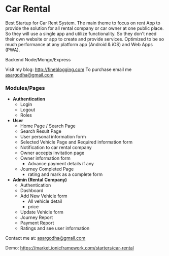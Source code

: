 # Car Rental

Best Startup for Car Rent System. The main theme to focus on rent App to provide the solution for all rental company or car owner at one public place. So they will use a single app and utilize functionality. So they don't need their own website or app to create and provide services. 
 Optimized to be so much performance at any platform app (Android & iOS) and Web Apps (PWA).

Backend Node/Mongo/Express

Visit my blog: http://fineblogging.com
To purchase email me asargodha@gmail.com


### Modules/Pages

* **Authentication**
    * Login
    * Logout
    * Roles
* **User**
    * Home Page / Search Page
    * Search Result Page
    * User personal information form
    * Selected Vehicle Page and Required information form
    * Notification to car rental company
    * Owner accepts invitation page
    * Owner information form
        * Advance payment details if any
    * Journey Completed Page
        * rating and mark as a complete form
* **Admin (Rental Company)**
    * Authentication
    * Dashboard
    * Add New Vehicle form
        * All vehicle detail
        * price
    * Update Vehicle form
    * Journey Report
    * Payment Report
    * Ratings and see user information

Contact me at: asargodha@gmail.com

Demo: https://market.ionicframework.com/starters/car-rental
